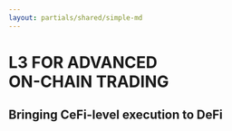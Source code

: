 ```yaml
---
layout: partials/shared/simple-md
---
```


# L3 FOR ADVANCED<br>ON-CHAIN TRADING

## Bringing CeFi-level execution to DeFi
